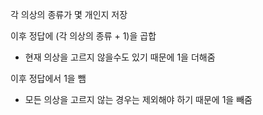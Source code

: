 각 의상의 종류가 몇 개인지 저장

이후 정답에 (각 의상의 종류 + 1)을 곱합

  - 현재 의상을 고르지 않을수도 있기 때문에 1을 더해줌

이후 정답에서 1을 뺌

  - 모든 의상을 고르지 않는 경우는 제외해야 하기 때문에 1을 빼줌
